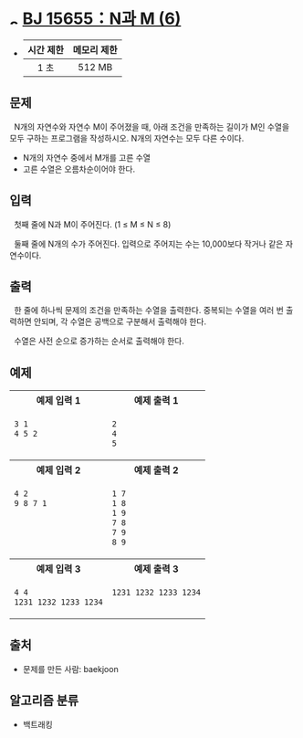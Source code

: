 # <img alt="s3" src="https://d2gd6pc034wcta.cloudfront.net/tier/8.svg" width="16" /> [BJ 15655：N과 M (6)](https://www.acmicpc.net/problem/15655)

- | 시간 제한 | 메모리 제한 |
  | :-------: | :---------: |
  |   1 초    |   512 MB    |

## 문제

&nbsp; N개의 자연수와 자연수 M이 주어졌을 때, 아래 조건을 만족하는 길이가 M인 수열을 모두 구하는 프로그램을 작성하시오. N개의 자연수는 모두 다른 수이다.

- N개의 자연수 중에서 M개를 고른 수열
- 고른 수열은 오름차순이어야 한다.

## 입력

&nbsp; 첫째 줄에 N과 M이 주어진다. (1 ≤ M ≤ N ≤ 8)

&nbsp; 둘째 줄에 N개의 수가 주어진다. 입력으로 주어지는 수는 10,000보다 작거나 같은 자연수이다.

## 출력

&nbsp; 한 줄에 하나씩 문제의 조건을 만족하는 수열을 출력한다. 중복되는 수열을 여러 번 출력하면 안되며, 각 수열은 공백으로 구분해서 출력해야 한다.

&nbsp; 수열은 사전 순으로 증가하는 순서로 출력해야 한다.

## 예제

<center>
<table>
<tr>
<th align="center">예제 입력 1</th>
<th align="center">예제 출력 1</th>
</tr>
<tr>
<td valign="top">

```txt
3 1
4 5 2
```

</td>
<td valign="top">

```txt
2
4
5
```

</td>
</tr>
<tr>
<th align="center">예제 입력 2</th>
<th align="center">예제 출력 2</th>
</tr>
<tr>
<td valign="top">

```txt
4 2
9 8 7 1
```

</td>
<td valign="top">

```txt
1 7
1 8
1 9
7 8
7 9
8 9
```

</td>
</tr>
<tr>
<th align="center">예제 입력 3</th>
<th align="center">예제 출력 3</th>
</tr>
<tr>
<td valign="top">

```txt
4 4
1231 1232 1233 1234
```

</td>
<td valign="top">

```txt
1231 1232 1233 1234
```

</td>
</tr>
</table>
</center>

## 출처

- 문제를 만든 사람: baekjoon

## 알고리즘 분류

- 백트래킹
